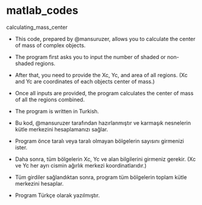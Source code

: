 # matlab_codes
calculating_mass_center
- This code, prepared by @mansuruzer, allows you to calculate the center of mass of complex objects.
- The program first asks you to input the number of shaded or non-shaded regions.
- After that, you need to provide the Xc, Yc, and area of all regions. (Xc and Yc are coordinates of each objects center of mass.)
- Once all inputs are provided, the program calculates the center of mass of all the regions combined.
- The program is written in Turkish.

- Bu kod, @mansuruzer tarafından hazırlanmıştır ve karmaşık nesnelerin kütle merkezini hesaplamanızı sağlar.
- Program önce taralı veya taralı olmayan bölgelerin sayısını girmenizi ister.
- Daha sonra, tüm bölgelerin Xc, Yc ve alan bilgilerini girmeniz gerekir. (Xc ve Yc her ayrı cismin ağırlık merkezi koordinatlarıdır.)
- Tüm girdiler sağlandıktan sonra, program tüm bölgelerin toplam kütle merkezini hesaplar.
- Program Türkçe olarak yazılmıştır.
